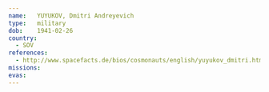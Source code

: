 ```yaml
---
name:	YUYUKOV, Dmitri Andreyevich 
type:	military
dob:	1941-02-26
country:
  - SOV
references:
  - http://www.spacefacts.de/bios/cosmonauts/english/yuyukov_dmitri.htm
missions:
evas:
---
```

